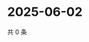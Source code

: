 # 2025-06-02

共 0 条

<!-- BEGIN ZHIHUVIDEO -->
<!-- 最后更新时间 Mon Jun 02 2025 11:46:43 GMT+0800 (China Standard Time) -->

<!-- END ZHIHUVIDEO -->
